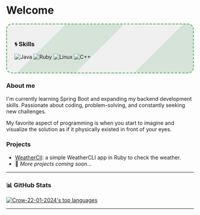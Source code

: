 # Welcome
<div style="border: 2px dashed #4CAF50; padding: 20px; border-radius: 15px; background: linear-gradient(135deg, #f0f0f0 25%, #d5e3d9 25%, #d5e3d9 50%, #f0f0f0 50%, #f0f0f0 75%, #d5e3d9 75%, #d5e3d9);">



### 🌀 Skills
![Java](https://img.shields.io/badge/Java-ED8B00?style=for-the-badge&logo=openjdk&logoColor=white)
![Ruby](https://img.shields.io/badge/Ruby-CC342D?style=for-the-badge&logo=ruby&logoColor=white)
![Linux](https://img.shields.io/badge/Linux-FCC624?style=for-the-badge&logo=linux&logoColor=black)
![C++](https://img.shields.io/badge/C++-00599C?style=for-the-badge&logo=c%2b%2b&logoColor=white)

</div>

### About me
I'm currently learning Spring Boot and expanding my backend development skills. Passionate about coding, problem-solving, and constantly seeking new challenges.

My favorite aspect of programming is when you start to imagine and visualize the solution as if it physically existed in front of your eyes.

### Projects
- [WeatherClI](https://github.com/Crow-22-01-2024/weathercliapp): a simple WeatherCLI app in Ruby to check the weather.
- 🚧 *More projects coming soon...*

<hr>

### 📊 GitHub Stats
[![Crow-22-01-2024's top languages](https://github-readme-stats.vercel.app/api/top-langs/?username=Crow-22-01-2024&theme=blue-green)](https://github.com/anuraghazra/github-readme-stats)
<hr>
